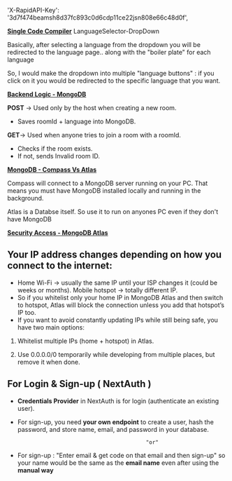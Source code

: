 'X-RapidAPI-Key': '3d7f474beamsh8d37fc893c0d6cdp11ce22jsn808e66c48d0f',

<ins> ____Single Code Compiler____</ins>
LanguageSelector-DropDown

Basically, after selecting a language from the dropdown you will be redirected to the language page.. along with the "boiler plate" for each language

So, I would make the dropdown into multiple "language buttons" : if you click on it you would be redirected to the specific language that you want. 


<ins> ____Backend Logic - MongoDB____</ins>

**POST** → Used only by the host when creating a new room.
* Saves roomId + language into MongoDB.

**GET**→ Used when anyone tries to join a room with a roomId.
* Checks if the room exists. 
* If not, sends Invalid room ID.

<ins> ____MongoDB - Compass Vs Atlas____</ins>

Compass will connect to a MongoDB server running on your PC.
That means you must have MongoDB installed locally and running in the background.

Atlas is a Databse itself. So use it to run on anyones PC even if they don't have MongoDB

<ins> ____Security Access - MongoDB Atlas____</ins>

## Your IP address changes depending on how you connect to the internet:

*  Home Wi-Fi → usually the same IP until your ISP changes it (could be weeks or months).
   Mobile hotspot → totally different IP.
* So if you whitelist only your home IP in MongoDB Atlas and then switch to hotspot, Atlas will block the connection unless you add that hotspot’s IP too.
* If you want to avoid constantly updating IPs while still being safe, you have two main options:
1. Whitelist multiple IPs (home + hotspot) in Atlas.

2. Use 0.0.0.0/0 temporarily while developing from multiple places, but remove it when done.

## For Login & Sign-up ( NextAuth )
* __Credentials Provider__ in NextAuth is for login (authenticate an existing user).

* For sign-up, you need __your own endpoint__ to create a user, hash the password, and store name, email, and password in your database.

                                               "or"

* For sign-up : "Enter email & get code on that email and then sign-up" so your name would be the same as the __email name__ even after using the __manual way__
